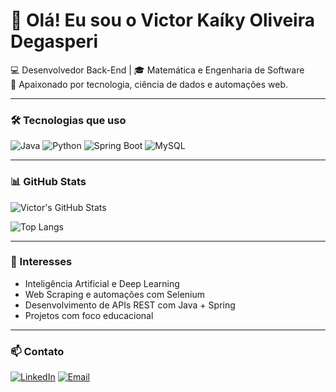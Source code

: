 # 👋 Olá! Eu sou o Victor Kaíky Oliveira Degasperi

💻 Desenvolvedor Back-End | 🎓 Matemática e Engenharia de Software  
🚀 Apaixonado por tecnologia, ciência de dados e automações web.

---

### 🛠️ Tecnologias que uso

![Java](https://img.shields.io/badge/Java-ED8B00?style=for-the-badge&logo=java&logoColor=white)
![Python](https://img.shields.io/badge/Python-3670A0?style=for-the-badge&logo=python&logoColor=ffdd54)
![Spring Boot](https://img.shields.io/badge/Spring_Boot-6DB33F?style=for-the-badge&logo=spring-boot&logoColor=white)
![MySQL](https://img.shields.io/badge/MySQL-00758F?style=for-the-badge&logo=mysql&logoColor=white)

---

### 📊 GitHub Stats

![Victor's GitHub Stats](https://github-readme-stats.vercel.app/api?username=victordegasperi&show_icons=true&theme=tokyonight)

![Top Langs](https://github-readme-stats.vercel.app/api/top-langs/?username=victordegasperi&layout=compact&theme=tokyonight)

---

### 🧠 Interesses

- Inteligência Artificial e Deep Learning
- Web Scraping e automações com Selenium
- Desenvolvimento de APIs REST com Java + Spring
- Projetos com foco educacional

---

### 📫 Contato

[![LinkedIn](https://img.shields.io/badge/LinkedIn-blue?logo=linkedin&style=for-the-badge)](https://www.linkedin.com/in/seu-perfil/)
[![Email](https://img.shields.io/badge/E--mail-D14836?style=for-the-badge&logo=gmail&logoColor=white)](mailto:seu.email@gmail.com)
